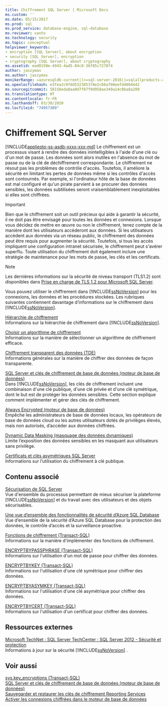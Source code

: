 ```yaml
---
title: Chiffrement SQL Server | Microsoft Docs
ms.custom: ''
ms.date: 05/15/2017
ms.prod: sql
ms.prod_service: database-engine, sql-database
ms.reviewer: vanto
ms.technology: security
ms.topic: conceptual
helpviewer_keywords:
- encryption [SQL Server], about encryption
- security [SQL Server], encryption
- cryptography [SQL Server], about cryptography
ms.assetid: ead0150e-4943-4ad5-84c8-36f85c7278f4
author: jaszymas
ms.author: jaszymas
monikerRange: =azuresqldb-current||>=sql-server-2016||=sqlallproducts-allversions||>=sql-server-linux-2017||=azuresqldb-mi-current
ms.openlocfilehash: e3fea2c9fdd532385378e2c66af08eefd4804442
ms.sourcegitcommit: 58158eda0aa0d7f87f9d958ae349a14c0ba8a209
ms.translationtype: HT
ms.contentlocale: fr-FR
ms.lasthandoff: 03/30/2020
ms.locfileid: "74957309"
---
```

# <a name="sql-server-encryption"></a>Chiffrement SQL Server
[!INCLUDE[appliesto-ss-asdb-xxxx-xxx-md](../../../includes/appliesto-ss-asdb-xxxx-xxx-md.md)]
  Le chiffrement est un processus visant à rendre des données inintelligibles à l'aide d'une clé ou d'un mot de passe. Les données sont alors inutiles en l'absence du mot de passe ou de la clé de déchiffrement correspondante. Le chiffrement ne résout pas les problèmes de contrôle d'accès. Toutefois, il améliore la sécurité en limitant les pertes de données même si les contrôles d'accès sont contournés. Par exemple, si l'ordinateur hôte de la base de données est mal configuré et qu'un pirate parvient à se procurer des données sensibles, les données subtilisées seront vraisemblablement inexploitables si elles sont chiffrées.  
  

> [!IMPORTANT]  
>  Bien que le chiffrement soit un outil précieux qui aide à garantir la sécurité, il ne doit pas être envisagé pour toutes les données et connexions. Lorsque vous décidez de mettre en œuvre ou non le chiffrement, tenez compte de la manière dont les utilisateurs accèderont aux données. Si les utilisateurs accèdent aux données via un réseau public, le chiffrement des données peut être requis pour augmenter la sécurité. Toutefois, si tous les accès impliquent une configuration intranet sécurisée, le chiffrement peut s'avérer superflu. Toute utilisation du chiffrement doit également inclure une stratégie de maintenance pour les mots de passe, les clés et les certificats.  
  
> [!NOTE]  
>  Les dernières informations sur la sécurité de niveau transport (TLS1.2) sont disponibles dans [Prise en charge de TLS 1.2 pour Microsoft SQL Server](https://support.microsoft.com/kb/3135244).  

Vous pouvez utiliser le chiffrement dans [!INCLUDE[ssNoVersion](../../../includes/ssnoversion-md.md)] pour les connexions, les données et les procédures stockées. Les rubriques suivantes contiennent davantage d’informations sur le chiffrement dans [!INCLUDE[ssNoVersion](../../../includes/ssnoversion-md.md)].  

 [Hiérarchie de chiffrement](../../../relational-databases/security/encryption/encryption-hierarchy.md)  
 Informations sur la hiérarchie de chiffrement dans [!INCLUDE[ssNoVersion](../../../includes/ssnoversion-md.md)].  
  
 [Choisir un algorithme de chiffrement](../../../relational-databases/security/encryption/choose-an-encryption-algorithm.md)  
 Informations sur la manière de sélectionner un algorithme de chiffrement efficace.  
  
 [Chiffrement transparent des données &#40;TDE&#41;](../../../relational-databases/security/encryption/transparent-data-encryption.md)  
 Informations générales sur la manière de chiffrer des données de façon transparente.  
  
 [SQL Server et clés de chiffrement de base de données &#40;moteur de base de données&#41;](../../../relational-databases/security/encryption/sql-server-and-database-encryption-keys-database-engine.md)  
 Dans [!INCLUDE[ssNoVersion](../../../includes/ssnoversion-md.md)], les clés de chiffrement incluent une combinaison d'une clé publique, d'une clé privée et d'une clé symétrique, dont le but est de protéger les données sensibles. Cette section explique comment implémenter et gérer des clés de chiffrement.  
  
 [Always Encrypted &#40;moteur de base de données&#41;](../../../relational-databases/security/encryption/always-encrypted-database-engine.md)  
 Empêche les administrateurs de base de données locaux, les opérateurs de base de données cloud ou les autres utilisateurs dotés de privilèges élevés, mais non autorisés, d’accéder aux données chiffrées.  
  
 [Dynamic Data Masking (masquage des données dynamiques)](../../../relational-databases/security/dynamic-data-masking.md)  
 Limite l’exposition des données sensibles en les masquant aux utilisateurs sans privilège.  
  
 [Certificats et clés asymétriques SQL Server](../../../relational-databases/security/sql-server-certificates-and-asymmetric-keys.md)  
 Informations sur l’utilisation du chiffrement à clé publique.  
  
## <a name="related-content"></a>Contenu associé  
 [Sécurisation de SQL Server](../../../relational-databases/security/securing-sql-server.md)  
 Vue d'ensemble du processus permettant de mieux sécuriser la plateforme [!INCLUDE[ssNoVersion](../../../includes/ssnoversion-md.md)] et du travail avec des utilisateurs et des objets sécurisables.  

[Une vue d’ensemble des fonctionnalités de sécurité d’Azure SQL Database](https://docs.microsoft.com/azure/sql-database/sql-database-security-overview)
</br>Vue d’ensemble de la sécurité d’Azure SQL Database pour la protection des données, le contrôle d’accès et la surveillance proactive.
  
 [Fonctions de chiffrement &#40;Transact-SQL&#41;](../../../t-sql/functions/cryptographic-functions-transact-sql.md)  
 Informations sur la manière d'implémenter des fonctions de chiffrement.  
  
 [ENCRYPTBYPASSPHRASE &#40;Transact-SQL&#41;](../../../t-sql/functions/encryptbypassphrase-transact-sql.md)  
 Informations sur l'utilisation d'un mot de passe pour chiffrer des données.  
  
 [ENCRYPTBYKEY &#40;Transact-SQL&#41;](../../../t-sql/functions/encryptbykey-transact-sql.md)  
 Informations sur l'utilisation d'une clé symétrique pour chiffrer des données.  
  
 [ENCRYPTBYASYMKEY &#40;Transact-SQL&#41;](../../../t-sql/functions/encryptbyasymkey-transact-sql.md)  
 Informations sur l'utilisation d'une clé asymétrique pour chiffrer des données.  
  
 [ENCRYPTBYCERT &#40;Transact-SQL&#41;](../../../t-sql/functions/encryptbycert-transact-sql.md)  
 Informations sur l'utilisation d'un certificat pour chiffrer des données.  
  
## <a name="external-resources"></a>Ressources externes  
 [Microsoft TechNet : SQL Server TechCenter : SQL Server 2012 - Sécurité et protection](https://download.microsoft.com/download/8/F/A/8FABACD7-803E-40FC-ADF8-355E7D218F4C/SQL_Server_2012_Security_Best_Practice_Whitepaper_Apr2012.docx)  
 Informations à jour sur la sécurité [!INCLUDE[ssNoVersion](../../../includes/ssnoversion-md.md)] .  
  
## <a name="see-also"></a>Voir aussi  
 [sys.key_encryptions &#40;Transact-SQL&#41;](../../../relational-databases/system-catalog-views/sys-key-encryptions-transact-sql.md)   
 [SQL Server et clés de chiffrement de base de données &#40;moteur de base de données&#41;](../../../relational-databases/security/encryption/sql-server-and-database-encryption-keys-database-engine.md)   
 [Sauvegarder et restaurer les clés de chiffrement Reporting Services](../../../reporting-services/install-windows/ssrs-encryption-keys-back-up-and-restore-encryption-keys.md)     
 [Activer les connexions chiffrées dans le moteur de base de données](../../../database-engine/configure-windows/enable-encrypted-connections-to-the-database-engine.md)    
  
  
